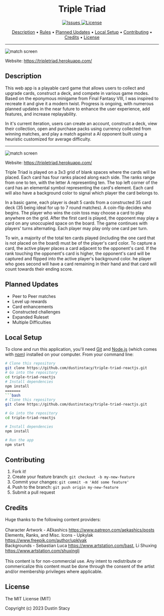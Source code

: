 <h1 align="center">
Triple Triad
</h1>

<p align="center">
  <a href="https://github.com/dustinstacy/triple-triad-reactjs/issues">
    <img src="https://img.shields.io/badge/Issues-5-yellow" alt="Issues">
  </a>
  <a href="#license">
    <img src="https://img.shields.io/badge/License-MIT-brightgreen" alt="License">
  </a>
</p>

<p align="center">
  <a href="#description">Description</a> •
  <a href="#rules">Rules</a> •
  <a href="#planned-updates">Planned Updates</a> •
  <a href="#local-setup">Local Setup</a> •
  <a href="#contributing">Contributing</a> •
  <a href="#credits">Credits</a> •
  <a href="#license">License</a>
</p>

---

![match screen](https://www.thedustinstacy.com/static/media/triad.059953b9c512112c1e39.png)

Website: <https://tripletriad.herokuapp.com/>

## Description

This web app is a playable card game that allows users to collect and upgrade
cards, construct a deck, and compete in various game modes. Based on the
eponymous minigame from Final Fantasy VIII, I was inspired to recreate it and
give it a modern twist. Progress is ongoing, with numerous planned updates in
the near future to enhance the user experience, add features, and increase
replayability.

In it's current iteration, users can create an account, construct a deck, view
their collection, open and purchase packs using currency collected from winning
matches, and play a match against a AI opponent built using a heuristic
customized for average difficulty.

---

![match screen](https://www.thedustinstacy.com/static/media/triad.059953b9c512112c1e39.png)

Website: https://tripletriad.herokuapp.com/

Triple Triad is played on a 3x3 grid of blank spaces where the cards will be
placed. Each card has four ranks placed along each side. The ranks range from
one to ten, with the letter A representing ten. The top left corner of the card
has an elemental symbol representing the card's element. Each card will also
have a background color to signal which player the card belongs to.

In a basic game, each player is dealt 5 cards from a constructed 35 card deck
(35 being ideal for up to 7 round matches). A coin-flip decides who begins. The
player who wins the coin toss may choose a card to play anywhere on the grid.
After the first card is played, the opponent may play a card on any unoccupied
space on the board. The game continues with players' turns alternating. Each
player may play only one card per turn.

To win, a majority of the total ten cards played (including the one card that is
not placed on the board) must be of the player's card color. To capture a card,
the active player places a card adjacent to the opponent's card. If the rank
touching the opponent's card is higher, the opponent's card will be captured and
flipped into the active player's background color. he player who goes second
will have a card remaining in their hand and that card will count towards their
ending score.

## Planned Updates

-   Peer to Peer matches
-   Level up rewards
-   Card enhancements
-   Constructed challenges
-   Expanded Ruleset
-   Multiple Difficulties

## Local Setup

To clone and run this application, you'll need [Git](https://git-scm.com) and
[Node.js](https://nodejs.org/en/download/) (which comes with
[npm](http://npmjs.com)) installed on your computer. From your command line:

````bash
# Clone this repository
git clone https://github.com/dustinstacy/triple-triad-reactjs.git
# Go into the repository
cd triple-triad-reactjs
# Install dependencies
npm install
=======
```bash
# Clone this repository
git clone https://github.com/dustinstacy/triple-triad-reactjs.git

# Go into the repository
cd triple-triad-reactjs

# Install dependencies
npm install

# Run the app
npm start
````

## Contributing

1. Fork it!
2. Create your feature branch: `git checkout -b my-new-feature`
3. Commit your changes: `git commit -m 'Add some feature'`
4. Push to the branch: `git push origin my-new-feature`
5. Submit a pull request

## Credits

Huge thanks to the following content providers: </br> </br> Character Artwork -
AEkashics <https://www.patreon.com/aekashics/posts> </br> Elements, Ranks, and
Misc. Icons - Upkylak <https://www.freepik.com/author/upklyak> </br>
Backgrounds - Sebastian Luca <https://www.artstation.com/bast>, Li Shuxing
<https://www.artstation.com/shuxingli> </br> </br> This content is for
non-commercial use. Any intent to redistribute or commericalize this content
must be done through the consent of the artist and/or membership privileges
where applicable.

## License

The MIT License (MIT)

Copyright (c) 2023 Dustin Stacy
